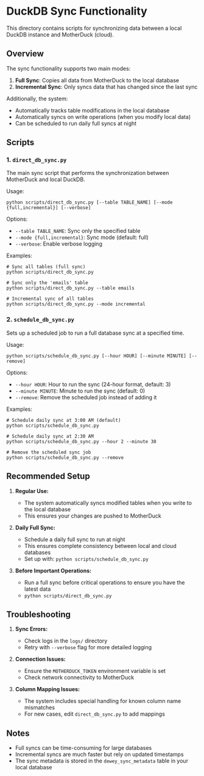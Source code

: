 # DuckDB Sync Functionality

This directory contains scripts for synchronizing data between a local DuckDB instance and MotherDuck (cloud).

## Overview

The sync functionality supports two main modes:

1. **Full Sync**: Copies all data from MotherDuck to the local database
2. **Incremental Sync**: Only syncs data that has changed since the last sync

Additionally, the system:
- Automatically tracks table modifications in the local database
- Automatically syncs on write operations (when you modify local data)
- Can be scheduled to run daily full syncs at night

## Scripts

### 1. `direct_db_sync.py`

The main sync script that performs the synchronization between MotherDuck and local DuckDB.

Usage:
```
python scripts/direct_db_sync.py [--table TABLE_NAME] [--mode {full,incremental}] [--verbose]
```

Options:
- `--table TABLE_NAME`: Sync only the specified table
- `--mode {full,incremental}`: Sync mode (default: full)
- `--verbose`: Enable verbose logging

Examples:
```
# Sync all tables (full sync)
python scripts/direct_db_sync.py

# Sync only the 'emails' table
python scripts/direct_db_sync.py --table emails

# Incremental sync of all tables
python scripts/direct_db_sync.py --mode incremental
```

### 2. `schedule_db_sync.py`

Sets up a scheduled job to run a full database sync at a specified time.

Usage:
```
python scripts/schedule_db_sync.py [--hour HOUR] [--minute MINUTE] [--remove]
```

Options:
- `--hour HOUR`: Hour to run the sync (24-hour format, default: 3)
- `--minute MINUTE`: Minute to run the sync (default: 0)
- `--remove`: Remove the scheduled job instead of adding it

Examples:
```
# Schedule daily sync at 3:00 AM (default)
python scripts/schedule_db_sync.py

# Schedule daily sync at 2:30 AM
python scripts/schedule_db_sync.py --hour 2 --minute 30

# Remove the scheduled sync job
python scripts/schedule_db_sync.py --remove
```

## Recommended Setup

1. **Regular Use:**
   - The system automatically syncs modified tables when you write to the local database
   - This ensures your changes are pushed to MotherDuck

2. **Daily Full Sync:**
   - Schedule a daily full sync to run at night
   - This ensures complete consistency between local and cloud databases
   - Set up with: `python scripts/schedule_db_sync.py`

3. **Before Important Operations:**
   - Run a full sync before critical operations to ensure you have the latest data
   - `python scripts/direct_db_sync.py`

## Troubleshooting

1. **Sync Errors:**
   - Check logs in the `logs/` directory
   - Retry with `--verbose` flag for more detailed logging

2. **Connection Issues:**
   - Ensure the `MOTHERDUCK_TOKEN` environment variable is set
   - Check network connectivity to MotherDuck

3. **Column Mapping Issues:**
   - The system includes special handling for known column name mismatches
   - For new cases, edit `direct_db_sync.py` to add mappings

## Notes

- Full syncs can be time-consuming for large databases
- Incremental syncs are much faster but rely on updated timestamps
- The sync metadata is stored in the `dewey_sync_metadata` table in your local database 